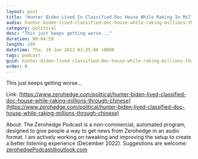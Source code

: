 ```yaml
---
layout: post
title: "Hunter Biden Lived In Classified Doc House While Raking In Millions Through Chinese Intelligence Ties"
audio: hunter-biden-lived-classified-doc-house-while-raking-millions-through-chinese-0
category: political
desc: "This just keeps getting worse..."
duration: 00:04:59
length: 299
datetime: Thu, 19 Jan 2023 03:35:00 +0000
tags: podcast
guid: hunter-biden-lived-classified-doc-house-while-raking-millions-through-chinese-0
order: 0
---
```

This just keeps getting worse...

Link: [https://www.zerohedge.com/political/hunter-biden-lived-classified-doc-house-while-raking-millions-through-chinese](https://www.zerohedge.com/political/hunter-biden-lived-classified-doc-house-while-raking-millions-through-chinese)

About: The Zerohedge Podcast is a non-commercial, automated program, designed to give people a way to get news from Zerohedge in an audio format.  I am actively working on tweaking and improving the setup to create a better listening experience (December 2022).  Suggestions are welcome: [zerohedgePodcast@outlook.com](mailto:zerohedgePodcast@outlook.com)